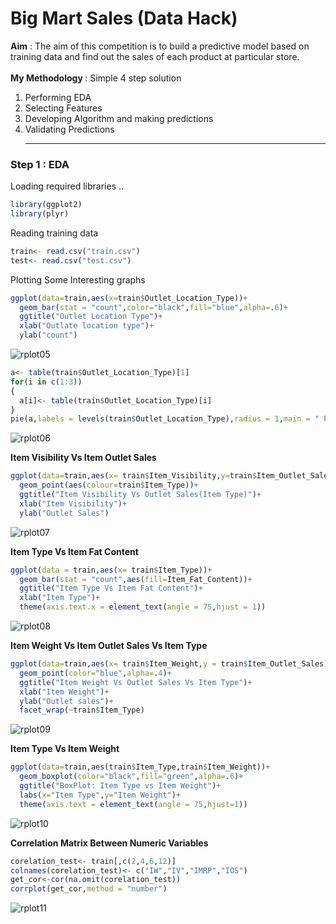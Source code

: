 # Big Mart Sales (Data Hack)
<b>Aim</b> : The aim of this competition is to build a predictive model based on training data and find out the sales of each product at particular store.</br></br>
<b>My Methodology </b>: Simple 4 step solution</br> 
1. Performing EDA</br>
2. Selecting Features </br>
3. Developing Algorithm and making predictions </br>
4. Validating Predictions</br><hr>
### Step 1 : EDA 
Loading required libraries ..
```r
library(ggplot2)
library(plyr)
```
Reading training data
```r
train<- read.csv("train.csv")
test<- read.csv("test.csv")
```
Plotting Some Interesting graphs
```r
ggplot(data=train,aes(x=train$Outlet_Location_Type))+
  geom_bar(stat = "count",color="black",fill="blue",alpha=.6)+
  ggtitle("Outlet Location Type")+
  xlab("Outlate location type")+
  ylab("count")
```  
![rplot05](https://cloud.githubusercontent.com/assets/7979139/23826209/95d3ab0a-064c-11e7-9fbf-0ca96aff7fdf.png)
```r
a<- table(train$Outlet_Location_Type)[1]
for(i in c(1:3))
{
  a[i]<- table(train$Outlet_Location_Type)[i]
}
pie(a,labels = levels(train$Outlet_Location_Type),radius = 1,main = " Pie Chart")
```
![rplot06](https://cloud.githubusercontent.com/assets/7979139/23826303/ac295218-064e-11e7-916f-3d64e67c737e.png)

<b>Item Visibility Vs Item Outlet Sales </b>
```r
ggplot(data=train,aes(x= train$Item_Visibility,y=train$Item_Outlet_Sales))+
  geom_point(aes(colour=train$Item_Type))+
  ggtitle("Item Visibility Vs Outlet Sales(Item Type)")+
  xlab("Item Visibility")+
  ylab("Outlet Sales")
```
![rplot07](https://cloud.githubusercontent.com/assets/7979139/23826311/ccd08856-064e-11e7-8893-748f1df5c7b3.png)

<b>Item Type Vs Item Fat Content </b>

```r 
ggplot(data = train,aes(x= train$Item_Type))+
  geom_bar(stat = "count",aes(fill=Item_Fat_Content))+
  ggtitle("Item Type Vs Item Fat Content")+
  xlab("Item Type")+
  theme(axis.text.x = element_text(angle = 75,hjust = 1))
```  
![rplot08](https://cloud.githubusercontent.com/assets/7979139/23826314/f00f6936-064e-11e7-967c-2ab99725022e.png)

<b>Item Weight Vs Item Outlet Sales Vs Item Type</b>
```r
ggplot(data=train,aes(x= train$Item_Weight,y = train$Item_Outlet_Sales))+
  geom_point(color="blue",alpha=.4)+
  ggtitle("Item Weight Vs Outlet Sales Vs Item Type")+
  xlab("Item Weight")+
  ylab("Outlet sales")+
  facet_wrap(~train$Item_Type)
```
![rplot09](https://cloud.githubusercontent.com/assets/7979139/23826315/057e98be-064f-11e7-89e7-d3e2e4d1b4ae.png)

<b>Item Type Vs Item Weight </b>

```r
ggplot(data=train,aes(train$Item_Type,train$Item_Weight))+
  geom_boxplot(color="black",fill="green",alpha=.6)+
  ggtitle("BoxPlot: Item Type vs Item Weight")+
  labs(x="Item Type",y="Item Weight")+
  theme(axis.text = element_text(angle = 75,hjust=1))
```
![rplot10](https://cloud.githubusercontent.com/assets/7979139/23826323/1cbdd954-064f-11e7-9e72-31b6e7c7fec6.png)

<b>Correlation Matrix Between Numeric Variables </b>
```r
corelation_test<- train[,c(2,4,6,12)]
colnames(corelation_test)<- c("IW","IV","IMRP","IOS")
get_cor<-cor(na.omit(corelation_test))
corrplot(get_cor,method = "number")
```
![rplot11](https://cloud.githubusercontent.com/assets/7979139/23826328/3e545282-064f-11e7-9565-9a4960a2f8d9.png)
